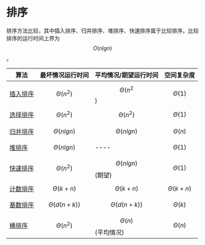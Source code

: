 # 排序

排序方法比较，其中插入排序、归并排序、堆排序、快速排序属于比较排序。比较排序的运行时间上界为$$O(nlgn)$$。

| 算法                    | 最坏情况运行时间   | 平均情况/期望运行时间 | 空间复杂度    |
| ----------------------- | ------------------ | --------------------- | ------------- |
| [插入排序](插入排序.md) | $$\Theta(n^2)$$      | $$\Theta(n^2$$)         | $$\Theta(1)$$   |
| [选择排序](选择排序.md) | $$\Theta(n^2)$$      | $$\Theta(n^2)$$         | $$\Theta(1)$$   |
| [归并排序](归并排序.md) | $$\Theta(nlgn)$$     | $$\Theta(nlgn)$$        | $$\Theta(n)$$   |
| [堆排序](堆排序.md)     | $$\Theta(nlgn)$$     | ----                  | $$\Theta(1)$$   |
| [快速排序](快速排序.md) | $$\Theta(n^2)$$      | $$\Theta(nlgn)$$(期望)  | $$\Theta(1)$$   |
| [计数排序](计数排序.md) | $$\Theta(k + n)$$    | $$\Theta(k + n)$$       | $$\Theta(k+n)$$ |
| [基数排序](基数排序.md) | $$\Theta(d(n + k))$$ | $$\Theta(d(n + k))$$    | $$\Theta(k)$$   |
| [桶排序](桶排序.md)     | $$\Theta(n^2)$$      | $$\Theta(n)$$(平均情况) | $$\Theta(n)$$   |


